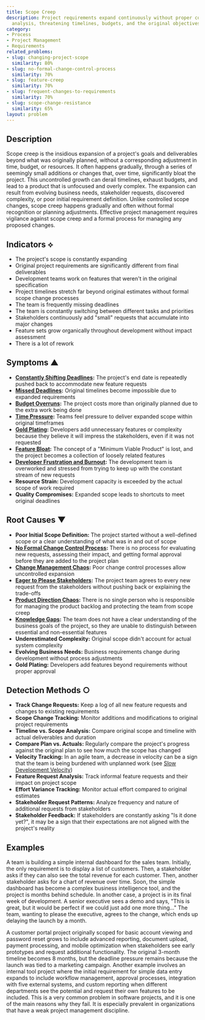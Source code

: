 ```yaml
---
title: Scope Creep
description: Project requirements expand continuously without proper control or impact
  analysis, threatening timelines, budgets, and the original objectives.
category:
- Process
- Project Management
- Requirements
related_problems:
- slug: changing-project-scope
  similarity: 80%
- slug: no-formal-change-control-process
  similarity: 70%
- slug: feature-creep
  similarity: 70%
- slug: frequent-changes-to-requirements
  similarity: 70%
- slug: scope-change-resistance
  similarity: 65%
layout: problem
---
```


## Description

Scope creep is the insidious expansion of a project's goals and deliverables beyond what was originally planned, without a corresponding adjustment in time, budget, or resources. It often happens gradually, through a series of seemingly small additions or changes that, over time, significantly bloat the project. This uncontrolled growth can derail timelines, exhaust budgets, and lead to a product that is unfocused and overly complex. The expansion can result from evolving business needs, stakeholder requests, discovered complexity, or poor initial requirement definition. Unlike controlled scope changes, scope creep happens gradually and often without formal recognition or planning adjustments. Effective project management requires vigilance against scope creep and a formal process for managing any proposed changes.

## Indicators ⟡

- The project's scope is constantly expanding
- Original project requirements are significantly different from final deliverables
- Development teams work on features that weren't in the original specification
- Project timelines stretch far beyond original estimates without formal scope change processes
- The team is frequently missing deadlines
- The team is constantly switching between different tasks and priorities
- Stakeholders continuously add "small" requests that accumulate into major changes
- Feature sets grow organically throughout development without impact assessment
- There is a lot of rework

## Symptoms ▲

- **[Constantly Shifting Deadlines](constantly-shifting-deadlines.md):** The project's end date is repeatedly pushed back to accommodate new feature requests
- **[Missed Deadlines](missed-deadlines.md):** Original timelines become impossible due to expanded requirements
- **[Budget Overruns](budget-overruns.md):** The project costs more than originally planned due to the extra work being done
- **[Time Pressure](time-pressure.md):** Teams feel pressure to deliver expanded scope within original timeframes
- **[Gold Plating](gold-plating.md):** Developers add unnecessary features or complexity because they believe it will impress the stakeholders, even if it was not requested
- **[Feature Bloat](feature-bloat.md):** The concept of a "Minimum Viable Product" is lost, and the project becomes a collection of loosely related features
- **[Developer Frustration and Burnout](developer-frustration-and-burnout.md):** The development team is overworked and stressed from trying to keep up with the constant stream of new requests
- **Resource Strain:** Development capacity is exceeded by the actual scope of work required
- **Quality Compromises:** Expanded scope leads to shortcuts to meet original deadlines

## Root Causes ▼

- **Poor Initial Scope Definition:** The project started without a well-defined scope or a clear understanding of what was in and out of scope
- **[No Formal Change Control Process](no-formal-change-control-process.md):** There is no process for evaluating new requests, assessing their impact, and getting formal approval before they are added to the project plan
- **[Change Management Chaos](change-management-chaos.md):** Poor change control processes allow uncontrolled expansion
- **[Eager to Please Stakeholders](eager-to-please-stakeholders.md):** The project team agrees to every new request from the stakeholders without pushing back or explaining the trade-offs
- **[Product Direction Chaos](product-direction-chaos.md):** There is no single person who is responsible for managing the product backlog and protecting the team from scope creep
- **[Knowledge Gaps](knowledge-gaps.md):** The team does not have a clear understanding of the business goals of the project, so they are unable to distinguish between essential and non-essential features
- **Underestimated Complexity:** Original scope didn't account for actual system complexity
- **Evolving Business Needs:** Business requirements change during development without process adjustments
- **Gold Plating:** Developers add features beyond requirements without proper approval

## Detection Methods ○

- **Track Change Requests:** Keep a log of all new feature requests and changes to existing requirements
- **Scope Change Tracking:** Monitor additions and modifications to original project requirements
- **Timeline vs. Scope Analysis:** Compare original scope and timeline with actual deliverables and duration
- **Compare Plan vs. Actuals:** Regularly compare the project's progress against the original plan to see how much the scope has changed
- **Velocity Tracking:** In an agile team, a decrease in velocity can be a sign that the team is being burdened with unplanned work (see [Slow Development Velocity](slow-development-velocity.md))
- **Feature Request Analysis:** Track informal feature requests and their impact on project scope
- **Effort Variance Tracking:** Monitor actual effort compared to original estimates
- **Stakeholder Request Patterns:** Analyze frequency and nature of additional requests from stakeholders
- **Stakeholder Feedback:** If stakeholders are constantly asking "Is it done yet?", it may be a sign that their expectations are not aligned with the project's reality

## Examples

A team is building a simple internal dashboard for the sales team. Initially, the only requirement is to display a list of customers. Then, a stakeholder asks if they can also see the total revenue for each customer. Then, another stakeholder asks for a chart of revenue over time. Soon, the simple dashboard has become a complex business intelligence tool, and the project is months behind schedule. In another case, a project is in its final week of development. A senior executive sees a demo and says, "This is great, but it would be perfect if we could just add one more thing..." The team, wanting to please the executive, agrees to the change, which ends up delaying the launch by a month.

A customer portal project originally scoped for basic account viewing and password reset grows to include advanced reporting, document upload, payment processing, and mobile optimization when stakeholders see early prototypes and request additional functionality. The original 3-month timeline becomes 8 months, but the deadline pressure remains because the launch was tied to a marketing campaign. Another example involves an internal tool project where the initial requirement for simple data entry expands to include workflow management, approval processes, integration with five external systems, and custom reporting when different departments see the potential and request their own features to be included. This is a very common problem in software projects, and it is one of the main reasons why they fail. It is especially prevalent in organizations that have a weak project management discipline.